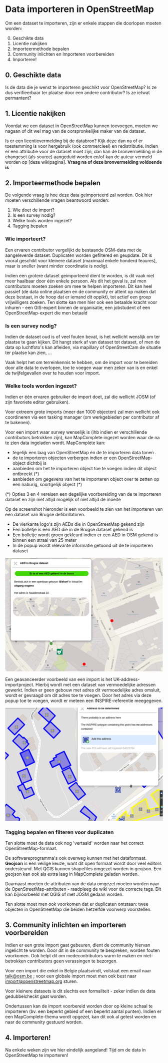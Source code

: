 Data importeren in OpenStreetMap
================================

Om een dataset te importeren, zijn er enkele stappen die doorlopen moeten worden:

0. Geschikte data
1. Licentie nakijken
2. Importeermethode bepalen
3. Community inlichten en Importeren voorbereiden
4. Importeren!



## 0. Geschikte data


Is de data die je wenst te importeren geschikt voor OpenStreetMap? Is ze dus verifieerbaar ter plaatse door een andere contributor? Is ze ietwat permantent?

## 1. Licentie nakijken


Voordat we een dataset in OpenStreetMap kunnen toevoegen, moeten we nagaan of dit wel mag van de oorspronkelijke maker van de dataset.

Is er een licentievermelding bij de databron? Kijk deze dan na of er toestemming is voor hergebruik (ook commercieel) en redistributie.
Indien er een attributie voor de dataset moet zijn, dan kan de bronvermelding in de changeset (als source) aangeduid worden en/of kan de auteur vermeld worden op [deze wikipagina]. **Vraag na of deze bronvermelding voldoende is**

## 2. Importeermethode bepalen

De volgende vraag is hoe deze data geimporteerd zal worden. Ook hier moeten verschillende vragen beantwoord worden:

1. Wie doet de import?
2. Is een survey nodig?
3. Welke tools worden ingezet?
4. Tagging bepalen

### Wie importeert?


Een ervaren contributor vergelijkt de bestaande OSM-data met de aangeleverde dataset. Duplicaten worden gefiltered en geupdate.
Dit is vooral geschikt voor kleinere dataset (maximaal enkele honderd feaures), maar is sneller (want minder coordinatie is nodig).

Indien een grotere dataset geimporteerd dient te worden, is dit vaak niet meer haalbaar door één enkele persoon.
Als dit het geval is, zal men contributors moeten zoeken om mee te helpen importeren.
Dit kan heel passief (de data online plaatsen en de community er attent op maken dat deze bestaat, in de hoop dat er iemand dit oppikt),
tot actief een groep vrijwilligers zoeken.
Ten slotte kan men hier ook een betaalde kracht voor inhuren - een GIS-expert binnen de organisatie, een jobstudent of een OpenStreetMap-expert die men betaald

### Is een survey nodig?

Indien de dataset oud is of veel fouten bevat, is het wellicht wenslijk om ter plaatse te gaan kijken. Dit hangt sterk af van dataset tot dataset, of men de data op luchtfoto's kan afleiden, via mapillary of OpenStreetCam de situatie ter plaatse kan zien, ...

Vaak helpt het om terreinkennis te hebben, om de import voor te bereiden door alle data te overlopen, toe te voegen waar men zeker van is en enkel de twijfelgevallen over te houden voor import.

### Welke tools worden ingezet?

Indien er één ervaren gebruiker de import doet, zal die wellicht JOSM (of zijn favoriete editor gebruiken).

Voor extreem grote imports (meer dan 1000 objecten) zal men wellicht ook coordineren via een tasking manager (om werkgebieden per contributor af te bakenen).

Voor een import waar survey wenselijk is (ihb indien er verschillende contributors betrokken zijn), kan MapComplete ingezet worden waar de na te zien data ingeladen wordt.
MapComplete kan:

- tegelijk een laag van OpenStreetMap én de te importeren data tonen . 
- de te importeren objecten verbergen indien er een OpenStreetMap-object dichtbij is
- aanbieden om het te importeren object toe te voegen indien dit object ontbreekt (*)
- aanbieden om gegevens van het te importeren object over te zetten op een naburig, soortgelijk object (*)

(*) Opties 3 en 4 vereisen een degelijke voorbereiding van de te importeren dataset en zijn niet altijd mogelijk of niet altijd de moeite

Op de screenshot hieronder is een voorbeeld te zien van het importeren van een dataset van Brugse defibrillatoren.

- De vierkante logo's zijn AEDs die in OpenStreetMap gekend zijn
- Een bolletje is een AED die in de Brugse dataset gekend is
- Een bolletje wordt groen gekleurd indien er een AED in OSM gekend is binnen een straal van 25 meter
- In de popup wordt relevante informatie getoond uit de te importeren dataset

![Voorbeeld van importeren](AED-import.nl.png)

Een geavanceerder voorbeeld van een import is het UK-address-importproject.
Hierbij wordt met een dataset van vermoedelijke adressen gewerkt. 
Indien er geen gebouw met adres dit vermoedelijke adres omsluit, wordt er gevraagd om dit adres toe te voegen. Door het adres via deze popup toe te voegen, wordt er meteen een INSPIRE-referentie meegegeven.

![](uk_address_import.png)



### Tagging bepalen en filteren voor duplicaten

Ten slotte moet de data ook nog 'vertaald' worden naar het correct OpenStreetMap-formaat.

De softwareprogramma's ook overweg kunnen met het dataformaat. **Geojson** is een veilige keuze, want dit open formaat wordt door veel editors ondersteund. Met QGIS kunnen shapefiles omgezet worden in geojson. Een geojson kan ook als extra laag in MapComplete geladen worden.

Daarnaast moeten de attributen van de data omgezet moeten worden naar de OpenStreetMap-attributen - raadpleeg de wiki voor de correcte tags.
Dit kan bijvoorbeeld met QGIS of met JOSM gedaan worden.

Ten slotte moet men ook voorkomen dat er duplicaten ontstaan: twee objecten in OpenStreetMap die beiden hetzelfde voorwerp voorstellen.

## 3. Community inlichten en importeren voorbereiden

Indien er een grote import gaat gebeuren, dient de community hiervan ingelicht te worden. Door dit in de community te bespreken, worden fouten voorkomen. Ook helpt dit om medecontributors warm te maken en niet-betrokken contributors geen verassingen te bezorgen.

Voor een import die enkel in Belgie plaatsvindt, volstaat een email naar talk@osm.be ; voor een globale import moet men ook best naar import@openstreetmap.org sturen.

Voor kleinere datasets is dit slechts een formaliteit - zeker indien de data gedubbelcheckt gaat worden.

Ondertussen kan de import voorbereid worden door op kleine schaal te importeren (bv. een beperkt gebied of een beperkt aantal punten).
Indien er een MapComplete-thema wordt opgezet, kan dit ook al getest worden en naar de community gestuurd worden.

## 4. Importeren!

Na enkele weken zijn we hier eindelijk aangeland! Tijd om de data in OpenStreetMap te importeren! 
